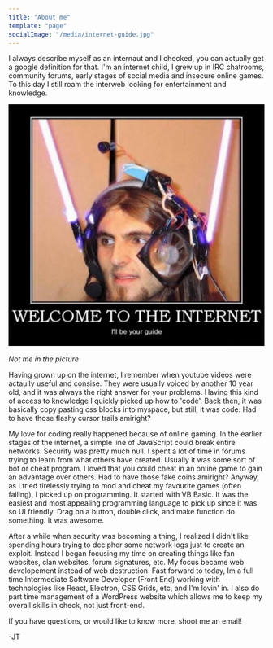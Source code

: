 ```yaml
---
title: "About me"
template: "page"
socialImage: "/media/internet-guide.jpg"
---
```


I always describe myself as an internaut and I checked, you can actually get a google definition for that. I'm an internet child, I grew up in IRC chatrooms, community forums, early stages of social media and insecure online games. To this day I still roam the interweb looking for entertainment and knowledge. 

![An image of a man weaing a ridiculous looking headset with the caption 'Welcome to the internet, I will be your guide'. Its a funny meme picture.](/media/internet-guide.jpg)

*Not me in the picture*

Having grown up on the internet, I remember when youtube videos were actaully useful and consise. They were usually voiced by another 10 year old, and it was always the right answer for your problems. Having this kind of access to knowledge I quickly picked up how to 'code'. Back then, it was basically copy pasting css blocks into myspace, but still, it was code. Had to have those flashy cursor trails amiright?

My love for coding really happened because of online gaming. In the earlier stages of the internet, a simple line of JavaScript could break entire networks. Security was pretty much null. I spent a lot of time in forums trying to learn from what others have created. Usually it was some sort of bot or cheat program. I loved that you could cheat in an online game to gain an advantage over others. Had to have those fake coins amiright? Anyway, as I tried tirelessly trying to mod and cheat my favourite games (often failing), I picked up on programming. It started with VB Basic. It was the easiest and most appealing programming language to pick up since it was so UI friendly. Drag on a button, double click, and make function do something. It was awesome. 

After a while when security was becoming a thing, I realized I didn't like spending hours trying to decipher some network logs just to create an exploit. Instead I began focusing my time on creating things like fan websites, clan websites, forum signatures, etc. My focus became web developement instead of web destruction. Fast forward to today, Im a full time Intermediate Software Developer (Front End) working with technologies like React, Electron, CSS Grids, etc, and I'm lovin' in. I also do part time management of a WordPress website which allows me to keep my overall skills in check, not just front-end.

If you have questions, or would like to know more, shoot me an email!

-JT